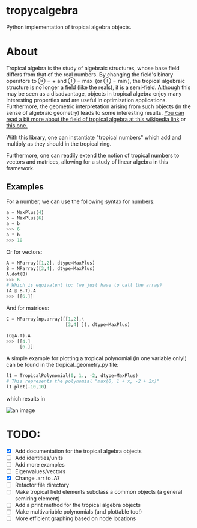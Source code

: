 # tropycalgebra
Python implementation of tropical algebra objects.

# About
Tropical algebra is the study of algebraic structures, whose base field differs from that of the real numbers. By changing the field's binary operators to $\otimes = +$ and $\oplus = \max$ (or $\oplus = \min$), the tropical algebraic structure is no longer a field (like the reals), it is a semi-field. Although this may be seen as a disadvantage, objects in tropical algebra enjoy many interesting properties and are useful in optimization applications. Furthermore, the geometric interpretation arising from such objects (in the sense of algebraic geometry) leads to some interesting results. [You can read a bit more about the field of tropical algebra at this wikipedia link](https://en.wikipedia.org/wiki/Tropical_semiring) or [this one.](https://en.wikipedia.org/wiki/Tropical_geometry)


With this library, one can instantiate "tropical numbers" which add and multiply as they should in the tropical ring.

Furthermore, one can readily extend the notion of tropical numbers to vectors and matrices, allowing for a study of linear algebra in this framework.

## Examples
For a number, we can use the following syntax for numbers:

```python
a = MaxPlus(4)
b = MaxPlus(6)
a + b
>>> 6
a * b
>>> 10
```

Or for vectors:
```python
A = MParray([1,2], dtype=MaxPlus)
B = MParray([3,4], dtype=MaxPlus)
A.dot(B)
>>> 6
# Which is equivalent to: (we just have to call the array)
(A @ B.T).A
>>> [[6.]]
```

And for matrices:
```python
C = MParray(np.array([[1,2],\
                      [3,4] ]), dtype=MaxPlus)
    
(C@A.T).A
>>> [[4.]
     [6.]]
```

A simple example for plotting a tropical polynomial (in one variable only!) can be found in the tropical_geometry.py file:
```python
l1 = TropicalPolynomial(0, 1., -2, dtype=MaxPlus)
# This represents the polynomial "max(0, 1 + x, -2 + 2x)"
l1.plot(-10,10)
```
which results in 

![an image](https://github.com/JacobHA/tropycalgebra/blob/main/lineplot.png)

# TODO:
- [x] Add documentation for the tropical algebra objects
- [ ] Add identities/units
- [ ] Add more examples
- [ ] Eigenvalues/vectors
- [x] Change .arr to .A?
- [ ] Refactor file directory
- [ ] Make tropical field elements subclass a common objects (a general semiring element)
- [ ] Add a print method for the tropical algebra objects
- [ ] Make multivariable polynomials (and plottable too!)
- [ ] More efficient graphing based on node locations
